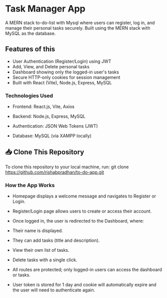 # Task Manager App

A MERN stack to-do-list with Mysql where users can register, log in, and manage their personal tasks securely. Built using the MERN stack with MySQL as the database.

## Features of this

- User Authentication (Register/Login) using JWT
- Add, View, and Delete personal tasks
- Dashboard showing only the logged-in user's tasks
- Secure HTTP-only cookies for session management
- Built with React (Vite), Node.js, Express, MySQL

### Technologies Used

- Frontend: React.js, Vite, Axios

- Backend: Node.js, Express, MySQL

- Authentication: JSON Web Tokens (JWT)

- Database: MySQL (via XAMPP locally)

## 📥 Clone This Repository

To clone this repository to your local machine, run:
git clone https://github.com/rishabpradhan/to-do-app.git

### How the App Works

- Homepage displays a welcome message and navigates to Register or Login.

- Register/Login page allows users to create or access their account.

- Once logged in, the user is redirected to the Dashboard, where:

- Their name is displayed.

- They can add tasks (title and description).

- View their own list of tasks.

- Delete tasks with a single click.

- All routes are protected; only logged-in users can access the dashboard or tasks.

- User token is stored for 1 day and cookie will automatically expire and the user will need to authenticate again.
